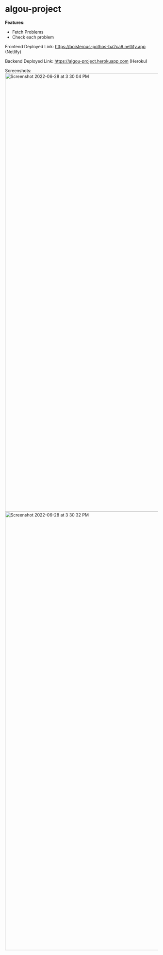 # algou-project

**Features:** 
+ Fetch Problems
+ Check each problem 

Frontend Deployed Link: https://boisterous-pothos-ba2ca9.netlify.app (Netlify)

Backend Deployed Link: https://algou-project.herokuapp.com (Heroku) 

Screenshots: 
<img width="1440" alt="Screenshot 2022-06-28 at 3 30 04 PM" src="https://user-images.githubusercontent.com/32870271/176152000-27821f9c-6e9d-4083-a1b4-3c71c40218e9.png">
<img width="1440" alt="Screenshot 2022-06-28 at 3 30 32 PM" src="https://user-images.githubusercontent.com/32870271/176152082-fd1e58a2-859f-453a-9a1d-c1a025e35dbf.png">
